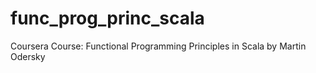 func_prog_princ_scala
=====================

Coursera Course: Functional Programming Principles in Scala by Martin Odersky
